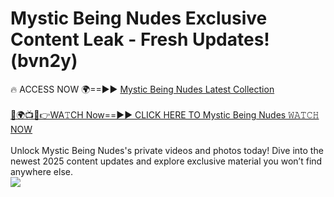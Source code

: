 # Mystic Being Nudes Exclusive Content Leak - Fresh Updates! (bvn2y)

🔥 ACCESS NOW 🌍==►► <a href="https://tinyurl.com/2mz8nhtm" rel="nofollow">Mystic Being Nudes Latest Collection</a>
<br><br>
[🔴🌍📺📱👉WA𝚃CH Now==►► CLICK HERE TO Mystic Being Nudes 𝚆𝙰𝚃𝙲𝙷 NOW](https://tinyurl.com/2mz8nhtm)
<br><br>
Unlock Mystic Being Nudes's private videos and photos today! Dive into the newest 2025 content updates and explore exclusive material you won’t find anywhere else.
<br>
<a href="https://tinyurl.com/2mz8nhtm" rel="nofollow" data-target="animated-image.originalLink"><img src="https://camo.githubusercontent.com/8a4f000d20f83aca3bf7ec5f350d767afa0574a8a352519fd8cfa583a6f93a33/68747470733a2f2f692e696d6775722e636f6d2f644a486b345a712e676966" data-canonical-src="https://i.imgur.com/dJHk4Zq.gif" style="max-width: 100%; display: inline-block;" data-target="animated-image.originalImage"></a>
<br>
